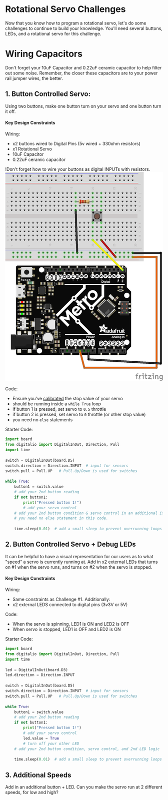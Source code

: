# Rotational Servo Challenges
Now that you know how to program a rotational servo, let's do some challenges to continue to build your knowledge. You'll need several buttons, LEDs, and a rotational servo for this challenge. 

# Wiring Capacitors
Don't forget your 10uF Capacitor and 0.22uF ceramic capacitor to help filter out some noise. Remember, the closer these capacitors are to your power rail jumper wires, the better. 

## 1. Button Controlled Servo:
Using two buttons, make one button turn on your servo and one button turn it off. 

#### Key Design Constraints
Wiring:
* x2 buttons wired to Digital Pins (5v wired + 330ohm resistors)
* x1 Rotational Servo
* 10uF Capacitor
* 0.22uF ceramic capacitor

!Don't forget how to wire your buttons as digital INPUTs with resistors.  
![buttons](4pin_button_diagram.png)

Code:
* Ensure you've [calibrated](rot_calibrate.py) the stop value of your servo 
* should be running inside a `while True` loop
* if button 1 is pressed, set servo to `0.5` throttle
* if button 2 is pressed, set servo to `0` throttle (or other stop value)
* you need no `else` statements

Starter Code:
```python
import board
from digitalio import DigitalInOut, Direction, Pull
import time

switch = DigitalInOut(board.D5)
switch.direction = Direction.INPUT  # input for sensors
switch.pull = Pull.UP   # Pull.Up/Down is used for switches

while True:
    button1 = switch.value
    # add your 2nd button reading
    if not button1:  
        print("Pressed button 1!")
        # add your servo control
    # add your 2nd button condition & servo control in an additional if statement
    # you need no else statement in this code. 

    time.sleep(0.01)  # add a small sleep to prevent overrunning loops
```

## 2. Button Controlled Servo + Debug LEDs

It can be helpful to have a visual representation for our users as to what "speed" a servo is currently running at. Add in x2 external LEDs that turns on #1 when the servo runs, and turns on #2 when the servo is stopped. 

#### Key Design Constraints
Wiring:
* Same constraints as Challenge #1. Additionally: 
* x2 external LEDS connected to digital pins (3v3V or 5V)

Code:
* When the servo is spinning, LED1 is ON and LED2 is OFF
* When servo is stopped, LED1 is OFF and LED2 is ON

Starter Code:
```python
import board
from digitalio import DigitalInOut, Direction, Pull
import time

led = DigitalInOut(board.D3)
led.direction = Direction.INPUT

switch = DigitalInOut(board.D5)
switch.direction = Direction.INPUT  # input for sensors
switch.pull = Pull.UP   # Pull.Up/Down is used for switches

while True:
    button1 = switch.value
    # add your 2nd button reading
    if not button1:  
        print("Pressed button 1!")
        # add your servo control
        led.value = True
        # turn off your other LED
    # add your 2nd button condition, servo control, and 2nd LED logic

    time.sleep(0.01)  # add a small sleep to prevent overrunning loops
```

## 3. Additional Speeds
Add in an additional button + LED. Can you make the servo run at 2 different speeds, for low and high? 